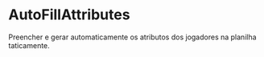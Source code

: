 # AutoFillAttributes
Preencher e gerar automaticamente os atributos dos jogadores na planilha taticamente.
